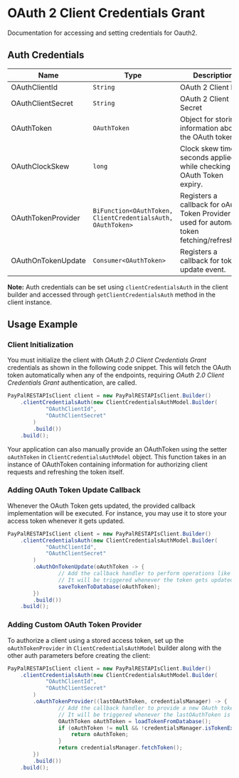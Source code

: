 
# OAuth 2 Client Credentials Grant



Documentation for accessing and setting credentials for Oauth2.

## Auth Credentials

| Name | Type | Description | Setter | Getter |
|  --- | --- | --- | --- | --- |
| OAuthClientId | `String` | OAuth 2 Client ID | `oAuthClientId` | `getOAuthClientId()` |
| OAuthClientSecret | `String` | OAuth 2 Client Secret | `oAuthClientSecret` | `getOAuthClientSecret()` |
| OAuthToken | `OAuthToken` | Object for storing information about the OAuth token | `oAuthToken` | `getOAuthToken()` |
| OAuthClockSkew | `long` | Clock skew time in seconds applied while checking the OAuth Token expiry. | `oAuthClockSkew` | `getOAuthClockSkew()` |
| OAuthTokenProvider | `BiFunction<OAuthToken, ClientCredentialsAuth, OAuthToken>` | Registers a callback for oAuth Token Provider used for automatic token fetching/refreshing. | `oAuthTokenProvider` | `getOAuthTokenProvider()` |
| OAuthOnTokenUpdate | `Consumer<OAuthToken>` | Registers a callback for token update event. | `oAuthOnTokenUpdate` | `getOAuthOnTokenUpdate()` |



**Note:** Auth credentials can be set using `clientCredentialsAuth` in the client builder and accessed through `getClientCredentialsAuth` method in the client instance.

## Usage Example

### Client Initialization

You must initialize the client with *OAuth 2.0 Client Credentials Grant* credentials as shown in the following code snippet. This will fetch the OAuth token automatically when any of the endpoints, requiring *OAuth 2.0 Client Credentials Grant* authentication, are called.

```java
PayPalRESTAPIsClient client = new PayPalRESTAPIsClient.Builder()
    .clientCredentialsAuth(new ClientCredentialsAuthModel.Builder(
            "OAuthClientId",
            "OAuthClientSecret"
        )
        .build())
    .build();
```



Your application can also manually provide an OAuthToken using the setter `oAuthToken` in `ClientCredentialsAuthModel` object. This function takes in an instance of OAuthToken containing information for authorizing client requests and refreshing the token itself.

### Adding OAuth Token Update Callback

Whenever the OAuth Token gets updated, the provided callback implementation will be executed. For instance, you may use it to store your access token whenever it gets updated.

```java
PayPalRESTAPIsClient client = new PayPalRESTAPIsClient.Builder()
    .clientCredentialsAuth(new ClientCredentialsAuthModel.Builder(
            "OAuthClientId",
            "OAuthClientSecret"
        )
        .oAuthOnTokenUpdate(oAuthToken -> {
                // Add the callback handler to perform operations like save to DB or file etc.
                // It will be triggered whenever the token gets updated
                saveTokenToDatabase(oAuthToken);
        })
        .build())
    .build();
```

### Adding Custom OAuth Token Provider

To authorize a client using a stored access token, set up the `oAuthTokenProvider` in `ClientCredentialsAuthModel` builder along with the other auth parameters before creating the client:

```java
PayPalRESTAPIsClient client = new PayPalRESTAPIsClient.Builder()
    .clientCredentialsAuth(new ClientCredentialsAuthModel.Builder(
            "OAuthClientId",
            "OAuthClientSecret"
        )
        .oAuthTokenProvider((lastOAuthToken, credentialsManager) -> {
                // Add the callback handler to provide a new OAuth token
                // It will be triggered whenever the lastOAuthToken is undefined or expired
                OAuthToken oAuthToken = loadTokenFromDatabase();
                if (oAuthToken != null && !credentialsManager.isTokenExpired(oAuthToken)) {
                    return oAuthToken;
                }
                return credentialsManager.fetchToken();
        })
        .build())
    .build();
```



